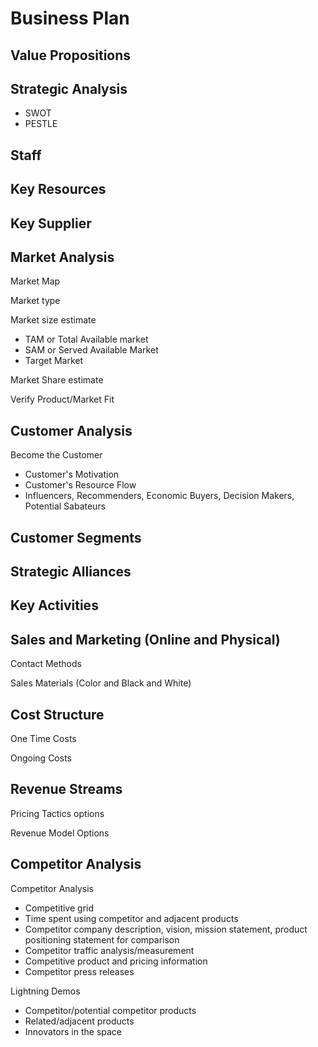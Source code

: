 # Business Plan

## Value Propositions

## Strategic Analysis

* SWOT
* PESTLE

## Staff

## Key Resources

## Key Supplier

## Market Analysis

Market Map

Market type

Market size estimate
* TAM or Total Available market
* SAM or Served Available Market
* Target Market

Market Share estimate

Verify Product/Market Fit

## Customer Analysis 

Become the Customer
* Customer's Motivation
* Customer's Resource Flow
* Influencers, Recommenders, Economic Buyers, Decision Makers, Potential Sabateurs

## Customer Segments

## Strategic Alliances

## Key Activities

## Sales and Marketing (Online and Physical)

Contact Methods

Sales Materials (Color and Black and White)

## Cost Structure

One Time Costs

Ongoing Costs

## Revenue Streams

Pricing Tactics options

Revenue Model Options

## Competitor Analysis

Competitor Analysis
* Competitive grid
* Time spent using competitor and adjacent products
* Competitor company description, vision, mission statement, product positioning statement for comparison
* Competitor traffic analysis/measurement
* Competitive product and pricing information
* Competitor press releases

Lightning Demos
* Competitor/potential competitor products
* Related/adjacent products
* Innovators in the space
